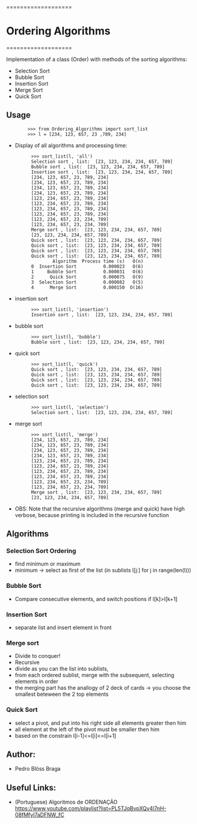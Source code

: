 ===================
# Ordering Algorithms
===================

Implementation of a class (Order) with methods of the sorting algorithms:
- Selection Sort
- Bubble Sort
- Insertion Sort
- Merge Sort
- Quick Sort

## Usage

            >>> from Ordering_Algorithms import sort_list
            >>> l = [234, 123, 657, 23 ,789, 234]

- Display of all algorithms and processing time: 

            >>> sort_list(l, 'all')
            Selection sort , list:  [23, 123, 234, 234, 657, 789]
            Bubble sort , list:  [23, 123, 234, 234, 657, 789]
            Insertion sort , list:  [23, 123, 234, 234, 657, 789]
            [234, 123, 657, 23, 789, 234]
            [234, 123, 657, 23, 789, 234]
            [234, 123, 657, 23, 789, 234]
            [234, 123, 657, 23, 789, 234]
            [123, 234, 657, 23, 789, 234]
            [123, 234, 657, 23, 789, 234]
            [123, 234, 657, 23, 789, 234]
            [123, 234, 657, 23, 789, 234]
            [123, 234, 657, 23, 234, 789]
            [123, 234, 657, 23, 234, 789]
            Merge sort , list:  [23, 123, 234, 234, 657, 789]
            [23, 123, 234, 234, 657, 789]
            Quick sort , list:  [23, 123, 234, 234, 657, 789]
            Quick sort , list:  [23, 123, 234, 234, 657, 789]
            Quick sort , list:  [23, 123, 234, 234, 657, 789]
            Quick sort , list:  [23, 123, 234, 234, 657, 789]
                    Algorithm  Process time (s)   O(n)
            0  Insertion Sort          0.000023   O(6)
            1     Bubble Sort          0.000031   O(6)
            2      Quick Sort          0.000075   O(9)
            3  Selection Sort          0.000082   O(5)
            4      Merge Sort          0.000150  O(16)

- insertion sort

            >>> sort_list(l, 'insertion')
            Insertion sort , list:  [23, 123, 234, 234, 657, 789]

- bubble sort

            >>> sort_list(l, 'bubble')
            Bubble sort , list:  [23, 123, 234, 234, 657, 789]

- quick sort

            >>> sort_list(l, 'quick')
            Quick sort , list:  [23, 123, 234, 234, 657, 789]
            Quick sort , list:  [23, 123, 234, 234, 657, 789]
            Quick sort , list:  [23, 123, 234, 234, 657, 789]
            Quick sort , list:  [23, 123, 234, 234, 657, 789]

- selection sort

            >>> sort_list(l, 'selection')
            Selection sort , list:  [23, 123, 234, 234, 657, 789]

- merge sort

            >>> sort_list(l, 'merge')
            [234, 123, 657, 23, 789, 234]
            [234, 123, 657, 23, 789, 234]
            [234, 123, 657, 23, 789, 234]
            [234, 123, 657, 23, 789, 234]
            [123, 234, 657, 23, 789, 234]
            [123, 234, 657, 23, 789, 234]
            [123, 234, 657, 23, 789, 234]
            [123, 234, 657, 23, 789, 234]
            [123, 234, 657, 23, 234, 789]
            [123, 234, 657, 23, 234, 789]
            Merge sort , list:  [23, 123, 234, 234, 657, 789]
            [23, 123, 234, 234, 657, 789]

- OBS: Note that the recursive algorithms (merge and quick) have high verbose, because printing is included in the recursive function

## Algorithms 
### Selection Sort Ordering

- find minimum or maximum
- minimum -> select as first of the list (in sublists l[j:] for j in range(len(l)))

### Bubble Sort

- Compare consecutive elements, and switch positions if l[k]>l[k+1]

### Insertion Sort
- separate list and insert element in front

### Merge sort
- Divide to conquer!
- Recursive
- divide as you can the list into sublists, 
- from each ordered sublist, merge with the subsequent, selecting elements in order
- the merging part has the anallogy of 2 deck of cards -> you choose the smallest beteween the 2 top elements

### Quick Sort
- select a pivot, and put into his right side all elements greater then him
- all element at the left of the pivot must be smaller then him
- based on the constrain l[i-1]<=l[i]<=l[i+1] 


## Author:
- Pedro Blöss Braga

## Useful Links:
- (Portuguese) Algoritmos de ORDENAÇÃO https://www.youtube.com/playlist?list=PL5TJqBvpXQv4l7nH-08fMfyl7aDFNW_fC
